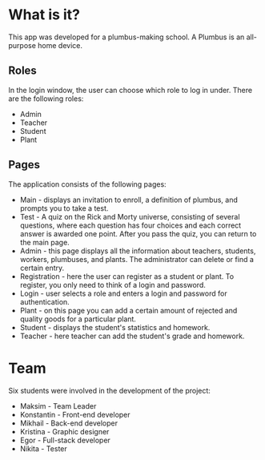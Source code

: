 # What is it?
This app was developed for a plumbus-making school.  A Plumbus is an all-purpose home device.

## Roles
In the login window, the user can choose which role to log in under. There are the following roles:
- Admin
- Teacher
- Student
- Plant

## Pages
The application consists of the following pages:
- Main - displays an invitation to enroll, a definition of plumbus, and prompts you to take a test.
- Test - A quiz on the Rick and Morty universe, consisting of several questions, where each question has four choices and each correct answer is awarded one point. After you pass the quiz, you can return to the main page.
- Admin - this page displays all the information about teachers, students, workers, plumbuses, and plants. The administrator can delete or find a certain entry.
- Registration - here the user can register as a student or plant. To register, you only need to think of a login and password.
- Login - user selects a role and enters a login and password for authentication.
- Plant - on this page you can add a certain amount of rejected and quality goods for a particular plant.  
- Student - displays the student's statistics and homework.
- Teacher - here teacher can add the student's grade and homework.

# Team
Six students were involved in the development of the project:
- Maksim - Team Leader
- Konstantin - Front-end developer
- Mikhail - Back-end developer
- Kristina - Graphic designer
- Egor - Full-stack developer
- Nikita - Tester